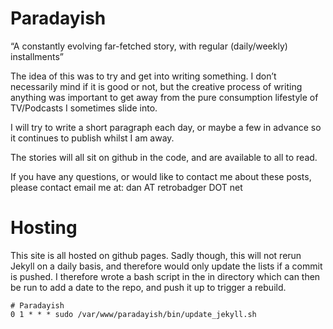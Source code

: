 Paradayish
===========

“A constantly evolving far-fetched story, with regular (daily/weekly) installments”

The idea of this was to try and get into writing something. I don’t necessarily mind if it is good or not, but the creative process of writing anything was important to get away from the pure consumption lifestyle of TV/Podcasts I sometimes slide into.

I will try to write a short paragraph each day, or maybe a few in advance so it continues to publish whilst I am away.

The stories will all sit on github in the code, and are available to all to read.

If you have any questions, or would like to contact me about these posts, please contact email me at: dan AT retrobadger DOT net


Hosting
=======
This site is all hosted on github pages.  Sadly though, this will not rerun Jekyll on a daily basis, and therefore would only update the lists if a commit is pushed.  I therefore wrote a bash script in the in directory which can then be run to add a date to the repo, and push it up to trigger a rebuild.

    # Paradayish
    0 1 * * * sudo /var/www/paradayish/bin/update_jekyll.sh